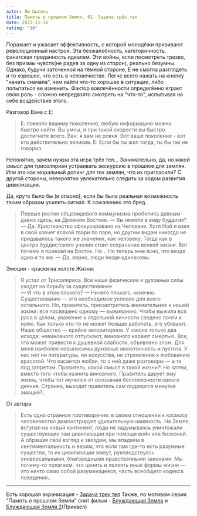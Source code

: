 ```yaml
---
autor: Лю Цысинь
title: Память о прошлом Земли. 01. Задача трёх тел
date: 2023-11-16
rating: "10"
---
```

Поражает и ужасает эффективность, с которой молодёжи прививают революционный настрой. Эта безжалобность, категоричность, фанатская преданность идеалам. Эти войны, если посмотреть трезво, без призмы чувств(не радея за одну из сторон), реально безумны. Однако, будучи заточенной на тёмной стороне, Е не смогла разглядеть и то хорошее, что есть в человечестве. Легче всего нажать на кнопку "начать сначала", чем найти что-то хорошее в ситуации, либо попытаться ее изменить. Фактор вовлечённости определённо играет свою роль - сложно непредвзято смотреть на "что-то", испытывая на себе воздействие этого.

Разговор Вана с Е:
>Е: повезло вашему поколению, любую информацию можно быстро найти. Вы умны, и при такой скорости вы быстро достигнете всего.
>Ван: я вам не ровня. Вот ваше поколение - вот кто действительно великие.
>Е: Если бы ты жил тогда, ты бы так не говорил.

Непонятно, зачем нужна эта игра трёх тел... Занимательно, да, но какой смысл для трисоляриан устраивать экскурсию в прошлое для землян. Или это как моральный допинг для тех землян, что их пригласили? С другой стороны, невероятно увлекательно следить за ходом развития цивилизации.

Да, круто было бы (и опасно), если бы была реальная возможность таким образом усилить сигнал. К сожалению это бред.

>Первые ростки общевидового коммунизма пробились давным-давно здесь, на Древнем Востоке. — Вы имеете в виду буддизм? — Да. Христианство сфокусировано на Человеке. Хотя Ной и взял в свой ковчег всякой твари по паре, но другим видам никогда не придавалось такого же значения, как человеку. Тогда как в центре буддистского учения стоит сохранение всякой жизни. Вот почему я приехал на Восток. Но… Но теперь мне ясно, что везде одно и то же. — Да, верно, люди везде одинаковы.

Эмоции - краски на холсте Жизни:  
>Я устал от Трисоляриса. Все наши физические и духовные силы уходят на борьбу за существование.  
>— И что в этом плохого? — Ничего плохого, конечно. Существование — это необходимое условие для всего остального. Но, правитель, присмотритесь внимательнее к нашей жизни: все посвящено одному — выживанию. Чтобы выжила вся раса в целом, уважение к отдельной личности сведено почти к нулю. Как только кто-то не может больше работать, его убивают. Наше общество — крайне авторитарное. У закона только два исхода: невиновного отпускают, виновного карают смертью. Все, что может привести к душевной слабости, объявлено злом. Для меня наиболее невыносимы духовные монотонность и пустота. У нас нет ни литературы, ни искусства, ни стремления к любованию красотой. Что касается любви, то о ней даже разговоры — и те под запретом. Правитель, какой смысл в такой жизни?!
Но затем, вместо того чтобы казнить виновного, Правитель дарует ему жизнь, чтобы тот мучился от осознания бесполезности своего деяния. Странно, выходит правитель сам подвергся минутке эмоций?..

От автора:  
>Есть одно странное противоречие: в своем отношении к космосу человечество демонстрирует удивительную наивность. На Земле, вступая на новый континент, люди не задумываясь уничтожали существующие там цивилизации при помощи войн или болезней. А обращая свой взгляд к звездам, мы впадаем в сентиментальность и верим, что если там где-то есть разумные существа, то их цивилизации живут, руководствуясь универсальными, благородными нравственными законами. Мы почему-то полагаем, что ценить и лелеять иные формы жизни — это нечто само собой разумеющееся, часть всеобщего кодекса поведения..

---

Есть хорошая экранизация - [Задача трех тел](Кино/Задача%20трех%20тел.md)
Также, по мотивам серии "Память о прошлом Земли" снят фильм - [Блуждающая Земля](Кино/Блуждающая%20Земля.md) и [Блуждающая Земля 2](Кино/Блуждающая%20Земля%202.md)(Приквел)